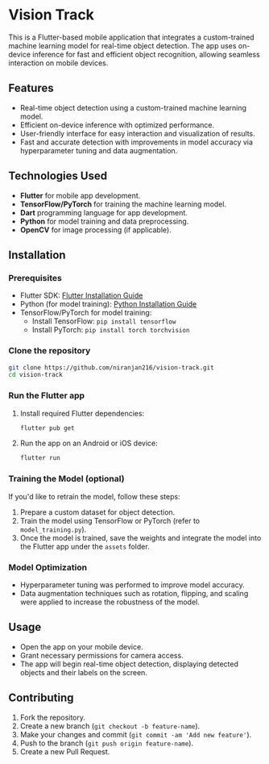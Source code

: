 
# Vision Track

This is a Flutter-based mobile application that integrates a custom-trained machine learning model for real-time object detection. The app uses on-device inference for fast and efficient object recognition, allowing seamless interaction on mobile devices.

## Features
- Real-time object detection using a custom-trained machine learning model.
- Efficient on-device inference with optimized performance.
- User-friendly interface for easy interaction and visualization of results.
- Fast and accurate detection with improvements in model accuracy via hyperparameter tuning and data augmentation.

## Technologies Used
- **Flutter** for mobile app development.
- **TensorFlow/PyTorch** for training the machine learning model.
- **Dart** programming language for app development.
- **Python** for model training and data preprocessing.
- **OpenCV** for image processing (if applicable).

## Installation

### Prerequisites
- Flutter SDK: [Flutter Installation Guide](https://flutter.dev/docs/get-started/install)
- Python (for model training): [Python Installation Guide](https://www.python.org/downloads/)
- TensorFlow/PyTorch for model training:
  - Install TensorFlow: `pip install tensorflow`
  - Install PyTorch: `pip install torch torchvision`

### Clone the repository
```bash
git clone https://github.com/niranjan216/vision-track.git
cd vision-track
```

### Run the Flutter app
1. Install required Flutter dependencies:
   ```bash
   flutter pub get
   ```
2. Run the app on an Android or iOS device:
   ```bash
   flutter run
   ```

### Training the Model (optional)
If you'd like to retrain the model, follow these steps:

1. Prepare a custom dataset for object detection.
2. Train the model using TensorFlow or PyTorch (refer to `model_training.py`).
3. Once the model is trained, save the weights and integrate the model into the Flutter app under the `assets` folder.

### Model Optimization
- Hyperparameter tuning was performed to improve model accuracy.
- Data augmentation techniques such as rotation, flipping, and scaling were applied to increase the robustness of the model.

## Usage

- Open the app on your mobile device.
- Grant necessary permissions for camera access.
- The app will begin real-time object detection, displaying detected objects and their labels on the screen.

## Contributing

1. Fork the repository.
2. Create a new branch (`git checkout -b feature-name`).
3. Make your changes and commit (`git commit -am 'Add new feature'`).
4. Push to the branch (`git push origin feature-name`).
5. Create a new Pull Request.


